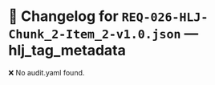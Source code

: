 # 📝 Changelog for `REQ-026-HLJ-Chunk_2-Item_2-v1.0.json` — **hlj_tag_metadata**

❌ No audit.yaml found.
